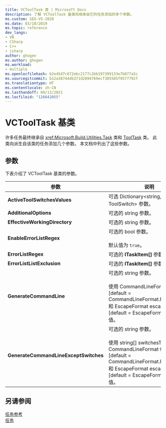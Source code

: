 ```yaml
---
title: VCToolTask 类 | Microsoft Docs
description: 了解 VCToolTask 基类向继承自它的任务添加的多个参数。
ms.custom: SEO-VS-2020
ms.date: 03/10/2019
ms.topic: reference
dev_langs:
- VB
- CSharp
- C++
- jsharp
author: ghogen
ms.author: ghogen
ms.workload:
- multiple
ms.openlocfilehash: b2e45d7c672ebc2177c2bb197399133e7b077a5c
ms.sourcegitcommit: b12a38744db371d2894769ecf305585f9577792f
ms.translationtype: HT
ms.contentlocale: zh-CN
ms.lasthandoff: 09/13/2021
ms.locfileid: "126642055"
---
```

# <a name="vctooltask-base-class"></a>VCToolTask 基类

许多任务最终继承自 <xref:Microsoft.Build.Utilities.Task> 类和 [ToolTask](/dotnet/api/microsoft.build.utilities.tooltask) 类。 此类向派生自该类的任务添加几个参数。 本文档中列出了这些参数。

## <a name="parameters"></a>参数

下表介绍了 VCToolTask  基类的参数。

|参数|说明|
|---------------|-----------------|
|**ActiveToolSwitchesValues**|可选 Dictionary\<string, ToolSwitch> 参数。|
|**AdditionalOptions**|可选的 string  参数。|
|**EffectiveWorkingDirectory**|可选的 string  参数。|
|**EnableErrorListRegex**|可选的 bool  参数。<br/><br/>默认值为 `true`。|
|**ErrorListRegex**|可选的 **ITaskItem[]** 参数。|
|**ErrorListListExclusion**|可选的 **ITaskItem[]** 参数。|
|**GenerateCommandLine**|可选的 string  参数。<br/><br/>使用 CommandLineFormat  format  [default = CommandLineFormat.ForBuildLog] 和 EscapeFormat  escapeFormat  [default = EscapeFormat.Default] 值。|
|**GenerateCommandLineExceptSwitches**|可选的 string  参数。<br/><br/>使用 string[]  switchesToRemove  、CommandLineFormat  format  [default = CommandLineFormat.ForBuildLog] 和 EscapeFormat  escapeFormat  [default = EscapeFormat.Default] 值。|

## <a name="see-also"></a>另请参阅

[任务参考](../msbuild/msbuild-task-reference.md)<br/>
[任务](../msbuild/msbuild-tasks.md)
